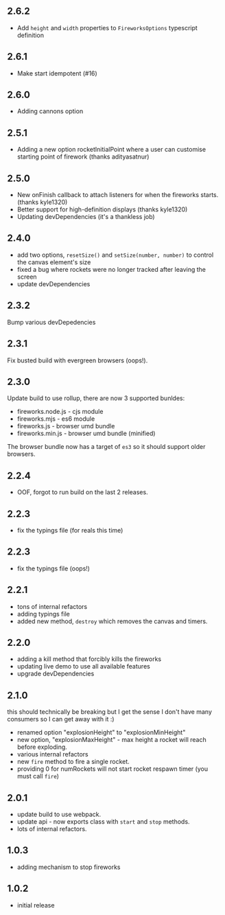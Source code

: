 ## 2.6.2

- Add `height` and `width` properties to `FireworksOptions` typescript definition

## 2.6.1

- Make start idempotent (#16)

## 2.6.0

- Adding cannons option

## 2.5.1

- Adding a new option rocketInitialPoint where a user can customise starting point of firework (thanks adityasatnur)

## 2.5.0

- New onFinish callback to attach listeners for when the fireworks starts. (thanks kyle1320)
- Better support for high-definition displays (thanks kyle1320)
- Updating devDependencies (it's a thankless job)

## 2.4.0

- add two options, `resetSize()` and `setSize(number, number)` to control the canvas element's size
- fixed a bug where rockets were no longer tracked after leaving the screen
- update devDependencies

## 2.3.2

Bump various devDepedencies

## 2.3.1

Fix busted build with evergreen browsers (oops!).

## 2.3.0

Update build to use rollup, there are now 3 supported bunldes:

- fireworks.node.js - cjs module
- fireworks.mjs - es6 module
- fireworks.js - browser umd bundle
- fireworks.min.js - browser umd bundle (minified)

The browser bundle now has a target of `es3` so it should support older browsers.

## 2.2.4

- OOF, forgot to run build on the last 2 releases.

## 2.2.3

- fix the typings file (for reals this time)

## 2.2.3

- fix the typings file (oops!)

## 2.2.1

- tons of internal refactors
- adding typings file
- added new method, `destroy` which removes the canvas and timers.

## 2.2.0

- adding a kill method that forcibly kills the fireworks
- updating live demo to use all available features
- upgrade devDependencies

## 2.1.0

this should technically be breaking but I get the sense I don't have many consumers so I can get away with it :)

- renamed option "explosionHeight" to "explosionMinHeight"
- new option, "explosionMaxHeight" - max height a rocket will reach before exploding.
- various internal refactors
- new `fire` method to fire a single rocket.
- providing 0 for numRockets will not start rocket respawn timer (you must call `fire`)

## 2.0.1

- update build to use webpack.
- update api - now exports class with `start` and `stop` methods.
- lots of internal refactors.

## 1.0.3

- adding mechanism to stop fireworks

## 1.0.2

- initial release
